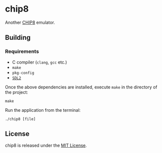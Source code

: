 # chip8

Another [CHIP8](https://en.wikipedia.org/wiki/CHIP-8) emulator.

## Building
### Requirements
* C compiler (`clang`, `gcc` etc.)
* `make`
* `pkg-config`
* [`SDL2`](https://www.libsdl.org/index.php)

Once the above dependencies are installed, execute `make` in the directory of the project:

    make

Run the application from the terminal:

    ./chip8 [file]

## License

chip8 is released under the [MIT License](http://www.opensource.org/licenses/MIT).
